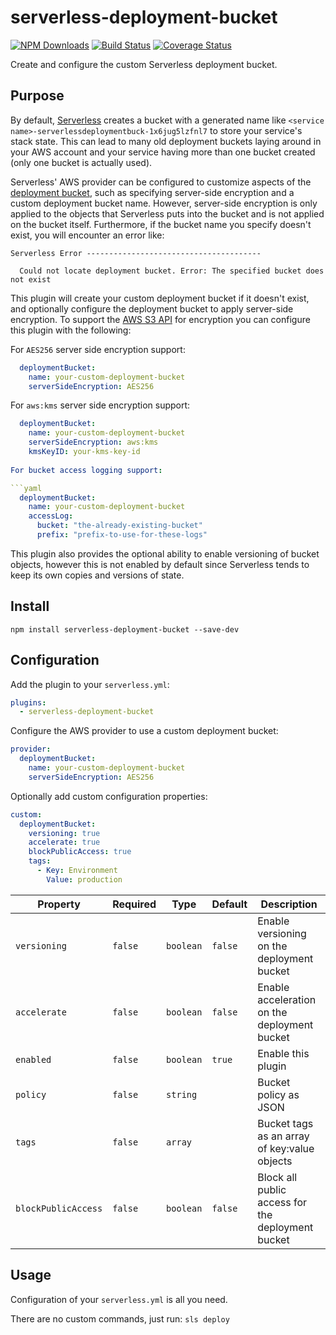 # serverless-deployment-bucket

[![NPM Downloads](https://img.shields.io/npm/dt/serverless-deployment-bucket)](https://www.npmjs.com/package/serverless-deployment-bucket) [![Build Status](https://img.shields.io/github/workflow/status/MikeSouza/serverless-deployment-bucket/Release)](https://github.com/MikeSouza/serverless-deployment-bucket)
[![Coverage Status](https://coveralls.io/repos/github/MikeSouza/serverless-deployment-bucket/badge.svg?branch=master)](https://coveralls.io/github/MikeSouza/serverless-deployment-bucket?branch=master)

Create and configure the custom Serverless deployment bucket.

## Purpose

By default, [Serverless](https://serverless.com) creates a bucket with a generated name like `<service name>-serverlessdeploymentbuck-1x6jug5lzfnl7` to store your service's stack state. This can lead to many old deployment buckets laying around in your AWS account and your service having more than one bucket created (only one bucket is actually used).

Serverless' AWS provider can be configured to customize aspects of the [deployment bucket](https://serverless.com/framework/docs/providers/aws/guide/serverless.yml), such as specifying server-side encryption and a custom deployment bucket name. However, server-side encryption is only applied to the objects that Serverless puts into the bucket and is not applied on the bucket itself. Furthermore, if the bucket name you specify doesn't exist, you will encounter an error like:

```text
Serverless Error ---------------------------------------

  Could not locate deployment bucket. Error: The specified bucket does not exist
```

This plugin will create your custom deployment bucket if it doesn't exist, and optionally configure the deployment bucket to apply server-side encryption. To support the [AWS S3 API](https://docs.aws.amazon.com/AmazonS3/latest/API/API_PutBucketEncryption.html) for encryption you can configure this plugin with the following:

For `AES256` server side encryption support:

```yaml
  deploymentBucket:
    name: your-custom-deployment-bucket
    serverSideEncryption: AES256
```

For `aws:kms` server side encryption support:

```yaml
  deploymentBucket:
    name: your-custom-deployment-bucket
    serverSideEncryption: aws:kms
    kmsKeyID: your-kms-key-id
    
For bucket access logging support:

```yaml
  deploymentBucket:
    name: your-custom-deployment-bucket
    accessLog:
      bucket: "the-already-existing-bucket"
      prefix: "prefix-to-use-for-these-logs"
```

This plugin also provides the optional ability to enable versioning of bucket objects, however this is not enabled by default since Serverless tends to keep its own copies and versions of state.

## Install

`npm install serverless-deployment-bucket --save-dev`

## Configuration

Add the plugin to your `serverless.yml`:

```yaml
plugins:
  - serverless-deployment-bucket
```

Configure the AWS provider to use a custom deployment bucket:

```yaml
provider:
  deploymentBucket:
    name: your-custom-deployment-bucket
    serverSideEncryption: AES256
```

Optionally add custom configuration properties:

```yaml
custom:
  deploymentBucket:
    versioning: true
    accelerate: true
    blockPublicAccess: true
    tags:
      - Key: Environment
        Value: production
```

| Property            | Required | Type      | Default | Description                                       |
|---------------------|----------|-----------|---------|---------------------------------------------------|
| `versioning`        |  `false` | `boolean` | `false` | Enable versioning on the deployment bucket        |
| `accelerate`        |  `false` | `boolean` | `false` | Enable acceleration on the deployment bucket      |
| `enabled`           |  `false` | `boolean` | `true`  | Enable this plugin                                |
| `policy`            |  `false` | `string`  |         | Bucket policy as JSON                             |
| `tags`              |  `false` | `array`   |         | Bucket tags as an array of key:value objects      |
| `blockPublicAccess` |  `false` | `boolean` | `false` | Block all public access for the deployment bucket |

## Usage

Configuration of your `serverless.yml` is all you need.

There are no custom commands, just run: `sls deploy`
